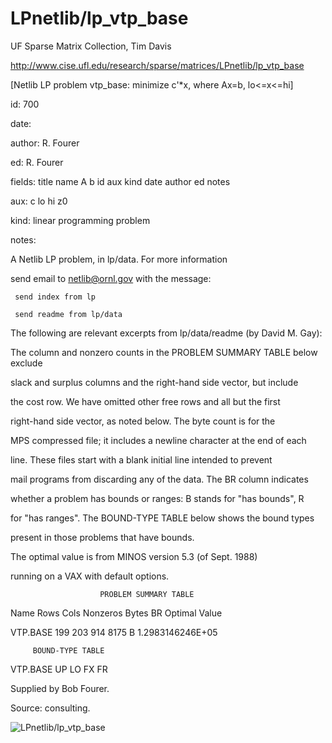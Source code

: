 # LPnetlib/lp_vtp_base

 UF Sparse Matrix Collection, Tim Davis

 http://www.cise.ufl.edu/research/sparse/matrices/LPnetlib/lp_vtp_base

 [Netlib LP problem vtp_base: minimize c'*x, where Ax=b, lo<=x<=hi]

 id: 700

 date: 

 author: R. Fourer

 ed: R. Fourer

 fields: title name A b id aux kind date author ed notes

 aux: c lo hi z0

 kind: linear programming problem

 notes:

 A Netlib LP problem, in lp/data.  For more information                    

 send email to netlib@ornl.gov with the message:                           

                                                                           

 	 send index from lp                                                      

 	 send readme from lp/data                                                

                                                                           

 The following are relevant excerpts from lp/data/readme (by David M. Gay):

                                                                           

 The column and nonzero counts in the PROBLEM SUMMARY TABLE below exclude  

 slack and surplus columns and the right-hand side vector, but include     

 the cost row.  We have omitted other free rows and all but the first      

 right-hand side vector, as noted below.  The byte count is for the        

 MPS compressed file; it includes a newline character at the end of each   

 line.  These files start with a blank initial line intended to prevent    

 mail programs from discarding any of the data.  The BR column indicates   

 whether a problem has bounds or ranges:  B stands for "has bounds", R     

 for "has ranges".  The BOUND-TYPE TABLE below shows the bound types       

 present in those problems that have bounds.                               

                                                                           

 The optimal value is from MINOS version 5.3 (of Sept. 1988)               

 running on a VAX with default options.                                    

                                                                           

                        PROBLEM SUMMARY TABLE                              

                                                                           

 Name       Rows   Cols   Nonzeros    Bytes  BR      Optimal Value         

 VTP.BASE    199    203      914       8175  B     1.2983146246E+05        

                                                                           

         BOUND-TYPE TABLE                                                  

 VTP.BASE   UP LO FX FR                                                    

                                                                           

 Supplied by Bob Fourer.                                                   

 Source: consulting.                                                       

                                                                           

![LPnetlib/lp_vtp_base](http://yifanhu.net/GALLERY/GRAPHS/GIF_SMALL/LPnetlib@lp_vtp_base.gif)
